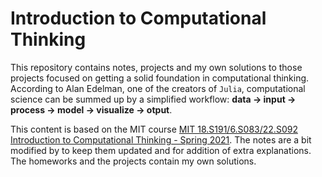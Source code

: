 # Introduction to Computational Thinking

This repository contains notes, projects and my own solutions to those projects focused on getting a solid foundation in computational thinking. According to Alan Edelman, one of the creators of `Julia`, computational science can be summed up by a simplified workflow: **data -> input -> process -> model -> visualize -> otput**.

This content is based on the MIT course [MIT 18.S191/6.S083/22.S092 Introduction to Computational Thinking - Spring 2021](https://computationalthinking.mit.edu/Spring21/). The notes are a bit modified by to keep them updated and for addition of extra explanations. The homeworks and the projects contain my own solutions.